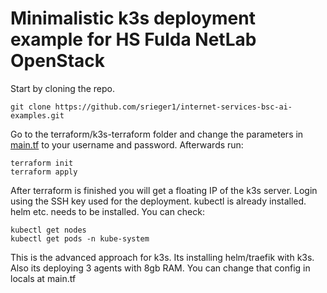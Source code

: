 # Minimalistic k3s deployment example for HS Fulda NetLab OpenStack

Start by cloning the repo.

```
git clone https://github.com/srieger1/internet-services-bsc-ai-examples.git
```

Go to the terraform/k3s-terraform folder and change the parameters in [main.tf](https://github.com/srieger1/internet-services-bsc-ai-examples/blob/main/terraform-examples/k3s-terraform/main.tf) to your username and password. Afterwards run:

```
terraform init
terraform apply
```

After terraform is finished you will get a floating IP of the k3s server. Login using the SSH key used for the deployment. kubectl is already installed. helm etc. needs to be installed. You can check:

```
kubectl get nodes
kubectl get pods -n kube-system
```

This is the advanced approach for k3s. Its installing helm/traefik with k3s. Also its deploying 3 agents with 8gb RAM. You can change that config in locals at main.tf
